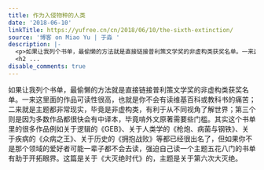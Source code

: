 ```yaml
---
title: 作为入侵物种的人类
date: '2018-06-10'
linkTitle: https://yufree.cn/cn/2018/06/10/the-sixth-extinction/
source: '博客 on Miao Yu | 于淼 '
description: |-
  <p>如果让我列个书单，最偷懒的方法就是直接链接普利策文学奖的非虚构类获奖名单。一来这里面的作品可读性很高，也就是你不会有读维基百科或教科书的痛苦；二来就是主题都非常现实，毕竟是非虚构类，有利于从不同视角了解世界；第三个则是因为多数作品都很快会有中译本，毕竟啃外文原著需要些门槛。其实这个书单里的很多作品例如关于逻辑的《GEB》、关于人类学的《枪炮、病菌与钢铁》、关于疾病的《众病之王》、关于历史的《拥抱战败》等都已经很出名了，但如果你不是那个领域的爱好者可能一辈子都不会去读，强迫自己读一个主题五花八门的书单有助于开拓眼界。这篇是关于《大灭绝时代》的，主题是关于第六次大灭绝。</p>
  <h2 ...
disable_comments: true
---
```

<p>如果让我列个书单，最偷懒的方法就是直接链接普利策文学奖的非虚构类获奖名单。一来这里面的作品可读性很高，也就是你不会有读维基百科或教科书的痛苦；二来就是主题都非常现实，毕竟是非虚构类，有利于从不同视角了解世界；第三个则是因为多数作品都很快会有中译本，毕竟啃外文原著需要些门槛。其实这个书单里的很多作品例如关于逻辑的《GEB》、关于人类学的《枪炮、病菌与钢铁》、关于疾病的《众病之王》、关于历史的《拥抱战败》等都已经很出名了，但如果你不是那个领域的爱好者可能一辈子都不会去读，强迫自己读一个主题五花八门的书单有助于开拓眼界。这篇是关于《大灭绝时代》的，主题是关于第六次大灭绝。</p>
<h2 ...